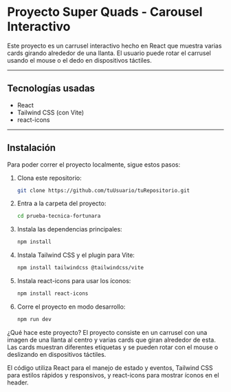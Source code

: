 # Proyecto Super Quads - Carousel Interactivo

Este proyecto es un carrusel interactivo hecho en React que muestra varias cards girando alrededor de una llanta. El usuario puede rotar el carrusel usando el mouse o el dedo en dispositivos táctiles.

---

## Tecnologías usadas

- React  
- Tailwind CSS (con Vite)  
- react-icons  

---

## Instalación

Para poder correr el proyecto localmente, sigue estos pasos:

1. Clona este repositorio:

   ```bash
   git clone https://github.com/tuUsuario/tuRepositorio.git

2. Entra a la carpeta del proyecto:

   ```bash
   cd prueba-tecnica-fortunara

3. Instala las dependencias principales:

   ```bash
   npm install

4. Instala Tailwind CSS y el plugin para Vite:

   ```bash
   npm install tailwindcss @tailwindcss/vite

5. Instala react-icons para usar los íconos:

   ```bash
   npm install react-icons

6. Corre el proyecto en modo desarrollo:

   ```bash
   npm run dev


¿Qué hace este proyecto?
El proyecto consiste en un carrusel con una imagen de una llanta al centro y varias cards que giran alrededor de esta. Las cards muestran diferentes etiquetas y se pueden rotar con el mouse o deslizando en dispositivos táctiles.

El código utiliza React para el manejo de estado y eventos, Tailwind CSS para estilos rápidos y responsivos, y react-icons para mostrar íconos en el header.

